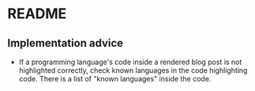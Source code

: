 # README

## Implementation advice

* If a programming language's code inside a rendered blog post is not highlighted correctly, check known languages in the code highlighting code. There is a list of "known languages" inside the code.
